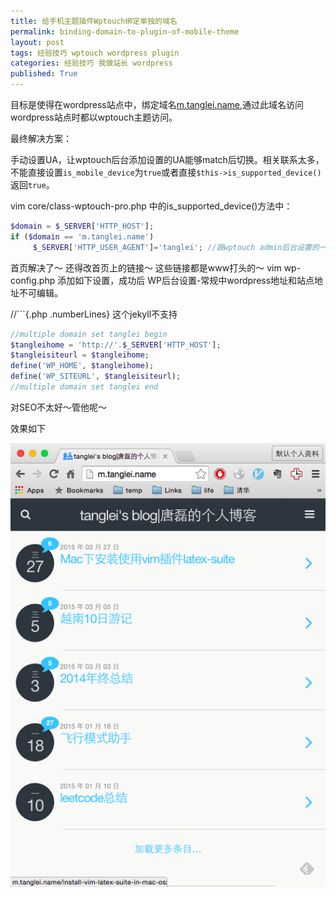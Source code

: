 ```yaml
---
title: 给手机主题插件Wptouch绑定单独的域名
permalink: binding-domain-to-plugin-of-mobile-theme
layout: post
tags: 经验技巧 wptouch wordpress plugin
categories: 经验技巧 我做站长 wordpress
published: True
---
```


目标是使得在wordpress站点中，绑定域名[m.tanglei.name](m.tanglei.name),通过此域名访问wordpress站点时都以wptouch主题访问。 

最终解决方案： 

手动设置UA，让wptouch后台添加设置的UA能够match后切换。相关联系太多，不能直接设置```is_mobile_device```为```true```或者直接```$this->is_supported_device()```返回```true```。

vim core/class-wptouch-pro.php 中的is_supported_device()方法中：

```php
$domain = $_SERVER['HTTP_HOST'];
if ($domain == 'm.tanglei.name')
     $_SERVER['HTTP_USER_AGENT']='tanglei'; //跟wptouch admin后台设置的一样即可
```

首页解决了～ 还得改首页上的链接～ 这些链接都是www打头的～ 
vim wp-config.php 添加如下设置，成功后 WP后台设置-常规中wordpress地址和站点地址不可编辑。

//```{.php .numberLines} 这个jekyll不支持

```php
//multiple domain set tanglei begin
$tangleihome = 'http://'.$_SERVER['HTTP_HOST'];
$tangleisiteurl = $tangleihome;
define('WP_HOME', $tangleihome);
define('WP_SITEURL', $tangleisiteurl);
//multiple domain set tanglei end
```
对SEO不太好～管他呢～

效果如下

![](./binding-domain-to-plugin-of-mobile-theme/m.tanglei.name.preview.png)
